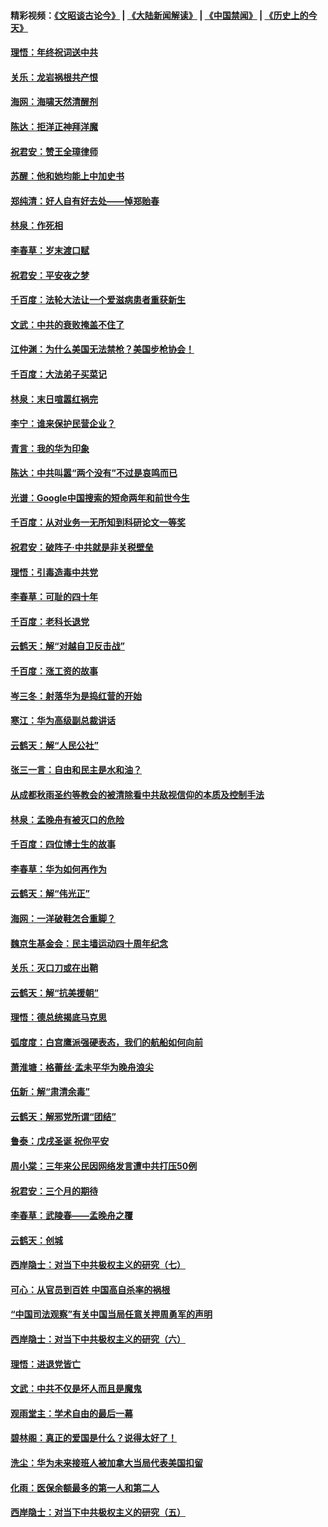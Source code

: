 #### 精彩视频：[《文昭谈古论今》](https://github.com/gfw-breaker/wenzhao/blob/master/README.md?t=12262131) | [《大陆新闻解读》](https://github.com/gfw-breaker/ntdtv-comedy/blob/master/README.md?t=12262131) | [《中国禁闻》](https://github.com/gfw-breaker/ntdtv-news/blob/master/README.md?t=12262131) | [《历史上的今天》](https://github.com/gfw-breaker/today-in-history/blob/master/README.md?t=12262131) 

#### [理悟：年终祝词送中共](../pages/nsc993/n10933269.md?t=12262131) 

#### [关乐：龙岩祸根共产恨](../pages/nsc993/n10933253.md?t=12262131) 

#### [海网：海啸天然清醒剂](../pages/nsc993/n10933251.md?t=12262131) 

#### [陈达：拒洋正神拜洋魔](../pages/nsc993/n10933235.md?t=12262131) 

#### [祝君安：赞王全璋律师](../pages/nsc993/n10933273.md?t=12262131) 

#### [苏醒：他和她均能上中加史书](../pages/nsc993/n10933262.md?t=12262131) 

#### [郑纯清：好人自有好去处——悼郑贻春](../pages/nsc993/n10933256.md?t=12262131) 

#### [林泉：作死相](../pages/nsc993/n10933248.md?t=12262131) 

#### [李春草：岁末渡口赋](../pages/nsc993/n10933243.md?t=12262131) 

#### [祝君安：平安夜之梦](../pages/nsc993/n10931089.md?t=12262131) 

#### [千百度：法轮大法让一个爱滋病患者重获新生](../pages/nsc993/n10931128.md?t=12262131) 

#### [文武：中共的衰败掩盖不住了](../pages/nsc993/n10931085.md?t=12262131) 

#### [江仲渊：为什么美国无法禁枪？美国步枪协会！](../pages/nsc993/n10931078.md?t=12262131) 

#### [千百度：大法弟子买菜记](../pages/nsc993/n10929626.md?t=12262131) 

#### [林泉：末日喧嚣红祸完](../pages/nsc993/n10929158.md?t=12262131) 

#### [李宁：谁来保护民营企业？](../pages/nsc993/n10929049.md?t=12262131) 

#### [青言：我的华为印象](../pages/nsc993/n10927223.md?t=12262131) 

#### [陈达：中共叫嚣“两个没有”不过是哀鸣而已](../pages/nsc993/n10927213.md?t=12262131) 

#### [光谱：Google中国搜索的短命两年和前世今生](../pages/nsc993/n10927202.md?t=12262131) 

#### [千百度：从对业务一无所知到科研论文一等奖](../pages/nsc993/n10924400.md?t=12262131) 

#### [祝君安：破阵子‧中共就是非关税壁垒](../pages/nsc993/n10924033.md?t=12262131) 

#### [理悟：引毒造毒中共党](../pages/nsc993/n10922164.md?t=12262131) 

#### [李春草：可耻的四十年](../pages/nsc993/n10922095.md?t=12262131) 

#### [千百度：老科长退党](../pages/nsc993/n10922047.md?t=12262131) 

#### [云鹤天：解“对越自卫反击战”](../pages/nsc993/n10921340.md?t=12262131) 

#### [千百度：涨工资的故事](../pages/nsc993/n10919446.md?t=12262131) 

#### [岑三冬：射落华为是捣红营的开始](../pages/nsc993/n10919253.md?t=12262131) 

#### [寒江：华为高级副总裁讲话](../pages/nsc993/n10919239.md?t=12262131) 

#### [云鹤天：解“人民公社”](../pages/nsc993/n10917506.md?t=12262131) 

#### [张三一言：自由和民主是水和油？](../pages/nsc993/n10917501.md?t=12262131) 

#### [从成都秋雨圣约等教会的被清除看中共敌视信仰的本质及控制手法](../pages/nsc993/n10917309.md?t=12262131) 

#### [林泉：孟晚舟有被灭口的危险](../pages/nsc993/n10917305.md?t=12262131) 

#### [千百度：四位博士生的故事](../pages/nsc993/n10915623.md?t=12262131) 

#### [李春草：华为如何再作为](../pages/nsc993/n10915065.md?t=12262131) 

#### [云鹤天：解“伟光正”](../pages/nsc993/n10915024.md?t=12262131) 

#### [海网：一洋破鞋怎合重脚？](../pages/nsc993/n10914810.md?t=12262131) 

#### [魏京生基金会：民主墙运动四十周年纪念](../pages/nsc993/n10913787.md?t=12262131) 

#### [关乐：灭口刀或在出鞘](../pages/nsc993/n10910233.md?t=12262131) 

#### [云鹤天：解“抗美援朝”](../pages/nsc993/n10910225.md?t=12262131) 

#### [理悟：德总统揭底马克思](../pages/nsc993/n10907949.md?t=12262131) 

#### [弧度度：白宫鹰派强硬表态，我们的航船如何向前](../pages/nsc993/n10907681.md?t=12262131) 

#### [萧淮塘：格蕾丝‧孟未平华为晚舟浪尖](../pages/nsc993/n10907590.md?t=12262131) 

#### [伍新：解“肃清余毒”](../pages/nsc993/n10906830.md?t=12262131) 

#### [云鹤天：解邪党所谓“团结”](../pages/nsc993/n10906823.md?t=12262131) 

#### [鲁泰：戊戌圣诞 祝你平安](../pages/nsc993/n10906813.md?t=12262131) 

#### [周小棠：三年来公民因网络发言遭中共打压50例](../pages/nsc993/n10906801.md?t=12262131) 

#### [祝君安：三个月的期待](../pages/nsc993/n10906797.md?t=12262131) 

#### [李春草：武陵春——孟晚舟之覆](../pages/nsc993/n10904804.md?t=12262131) 

#### [云鹤天：创城](../pages/nsc993/n10904572.md?t=12262131) 

#### [西岸隐士：对当下中共极权主义的研究（七）](../pages/nsc993/n10894592.md?t=12262131) 

#### [可心：从官员到百姓 中国高自杀率的祸根](../pages/nsc993/n10899801.md?t=12262131) 

#### [“中国司法观察”有关中国当局任意关押周勇军的声明](../pages/nsc993/n10899323.md?t=12262131) 

#### [西岸隐士：对当下中共极权主义的研究（六）](../pages/nsc993/n10894563.md?t=12262131) 

#### [理悟：进退党皆亡](../pages/nsc993/n10896617.md?t=12262131) 

#### [文武：中共不仅是坏人而且是魔鬼](../pages/nsc993/n10896590.md?t=12262131) 

#### [观雨堂主：学术自由的最后一幕](../pages/nsc993/n10896282.md?t=12262131) 

#### [碧林阁：真正的爱国是什么？说得太好了！](../pages/nsc993/n10896196.md?t=12262131) 

#### [洗尘：华为未来接班人被加拿大当局代表美国扣留](../pages/nsc993/n10896171.md?t=12262131) 

#### [化雨：医保余额最多的第一人和第二人](../pages/nsc993/n10894411.md?t=12262131) 

#### [西岸隐士：对当下中共极权主义的研究（五）](../pages/nsc993/n10894095.md?t=12262131) 

